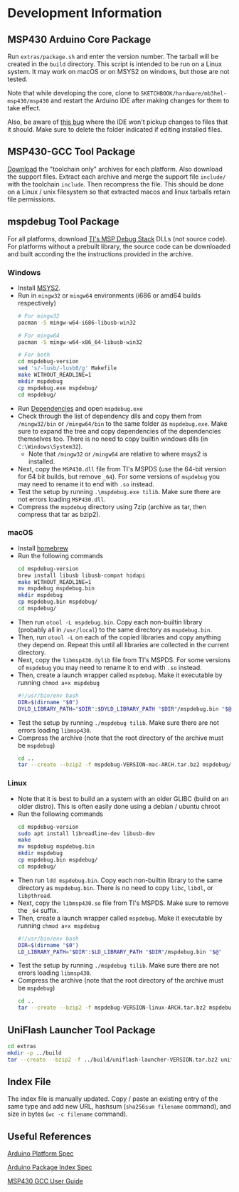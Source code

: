 # Development Information



## MSP430 Arduino Core Package

Run `extras/package.sh` and enter the version number. The tarball will be created in the `build` directory. This script is intended to be run on a Linux system. It may work on macOS or on MSYS2 on windows, but those are not tested.

Note that while developing the core, clone to `SKETCHBOOK/hardware/mb3hel-msp430/msp430` and restart the Arduino IDE after making changes for them to take effect.

Also, be aware of [this bug](https://github.com/arduino/arduino-ide/issues/1030) where the IDE won't pickup changes to files that it should. Make sure to delete the folder indicated if editing installed files.



## MSP430-GCC Tool Package

[Download](https://www.ti.com/tool/MSP430-GCC-OPENSOURCE) the "toolchain only" archives for each platform. Also download the support files. Extract each archive and merge the support file `include/` with the toolchain `include`. Then recompress the file. This should be done on a Linux / unix filesystem so that extracted macos and linux tarballs retain file permissions.



## mspdebug Tool Package

For all platforms, download [TI's MSP Debug Stack](https://www.ti.com/tool/MSPDS) DLLs (not source code). For platforms without a prebuilt library, the source code can be downloaded and built according the the instructions provided in the archive.

### Windows

- Install [MSYS2](https://www.msys2.org/).
- Run in `mingw32` or `mingw64` environments (i686 or amd64 builds respectively)
    ```sh
    # For mingw32
    pacman -S mingw-w64-i686-libusb-win32

    # For mingw64
    pacman -S mingw-w64-x86_64-libusb-win32

    # For both
    cd mspdebug-version
    sed 's/-lusb/-lusb0/g' Makefile
    make WITHOUT_READLINE=1
    mkdir mspdebug
    cp mspdebug.exe mspdebug/
    cd mspdebug/
    ```
- Run [Dependencies](https://github.com/lucasg/Dependencies) and open `mspdebug.exe`
- Check through the list of dependency dlls and copy them from `/mingw32/bin` or `/mingw64/bin` to the same folder as `mspdebug.exe`. Make sure to expand the tree and copy dependencies of the dependencies themselves too. There is no need to copy builtin windows dlls (in `C:\Windows\System32`).
    - Note that `/mingw32` or `/mingw64` are relative to where msys2 is installed.
- Next, copy the `MSP430.dll` file from TI's MSPDS (use the 64-bit version for 64 bit builds, but remove `_64`). For some versions of `mspdebug` you may need to rename it to end with `.so` instead. 
- Test the setup by running `.\mspdebug.exe tilib`. Make sure there are not errors loading `MSP430.dll`.
- Compress the `mspdebug` directory using 7zip (archive as tar, then compress that tar as bzip2).


### macOS

- Install [homebrew](https://brew.sh/)
- Run the following commands
    ```sh
    cd mspdebug-version
    brew install libusb libusb-compat hidapi
    make WITHOUT_READLINE=1
    mv mspdebug mspdebug.bin
    mkdir mspdebug
    cp mspdebug.bin mspdebug/
    cd mspdebug/
    ```
- Then run `otool -L mspdebug.bin`. Copy each non-builtin library (probably all in `/usr/local`) to the same directory as `mspdebug.bin`.
- Then, run `otool -L` on each of the copied libraries and copy anything they depend on. Repeat this until all libraries are collected in the current directory.
- Next, copy the `libmsp430.dylib` file from TI's MSPDS. For some versions of `mspdebug` you may need to rename it to end with `.so` instead. 
- Then, create a launch wrapper called `mspdebug`. Make it executable by running `chmod a+x mspdebug`
    ```sh
    #!/usr/bin/env bash
    DIR=$(dirname "$0")
    DYLD_LIBRARY_PATH="$DIR":$DYLD_LIBRARY_PATH "$DIR"/mspdebug.bin "$@"
    ```
- Test the setup by running `./mspdebug tilib`. Make sure there are not errors loading `libmsp430`.
- Compress the archive (note that the root directory of the archive must be `mspdebug`)
    ```sh
    cd ..
    tar --create --bzip2 -f mspdebug-VERSION-mac-ARCH.tar.bz2 mspdebug/
    ```


### Linux

- Note that it is best to build an a system with an older GLIBC (build on an older distro). This is often easily done using a debian / ubuntu chroot
- Run the following commands
    ```sh
    cd mspdebug-version
    sudo apt install libreadline-dev libusb-dev
    make
    mv mspdebug mspdebug.bin
    mkdir mspdebug
    cp mspdebug.bin mspdebug/
    cd mspdebug/
    ```
- Then run `ldd mspdebug.bin`. Copy each non-builtin library to the same directory as `mspdebug.bin`. There is no need to copy `libc`, `libdl`, or `libpthread`.
- Next, copy the `libmsp430.so` file from TI's MSPDS. Make sure to remove the `_64` suffix.
- Then, create a launch wrapper called `mspdebug`. Make it executable by running `chmod a+x mspdebug`
    ```sh
    #!/usr/bin/env bash
    DIR=$(dirname "$0")
    LD_LIBRARY_PATH="$DIR":$LD_LIBRARY_PATH "$DIR"/mspdebug.bin "$@"
    ```
- Test the setup by running `./mspdebug tilib`. Make sure there are not errors loading `libmsp430`.
- Compress the archive (note that the root directory of the archive must be `mspdebug`)
    ```sh
    cd ..
    tar --create --bzip2 -f mspdebug-VERSION-linux-ARCH.tar.bz2 mspdebug/
    ```


## UniFlash Launcher Tool Package

```sh
cd extras
mkdir -p ../build
tar --create --bzip2 -f ../build/uniflash-launcher-VERSION.tar.bz2 uniflash-launcher
```


## Index File

The index file is manually updated. Copy / paste an existing entry of the same type and add new URL, hashsum (`sha256sum filename` command), and size in bytes (`wc -c filename` command). 



## Useful References

[Arduino Platform Spec](https://arduino.github.io/arduino-cli/0.31/platform-specification/)

[Arduino Package Index Spec](https://arduino.github.io/arduino-cli/0.31/package_index_json-specification/)

[MSP430 GCC User Guide](https://www.ti.com/lit/ug/slau646f/slau646f.pdf)
